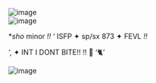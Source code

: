 ![image](https://github.com/user-attachments/assets/262f1c4d-4ce8-49f9-bedd-0b3c1e264212)       
![image](https://github.com/user-attachments/assets/caf253f4-283b-4b8d-a7ea-82beb271b4bc)

  **sho*   minor *!!*   ‘   ISFP    ✦  sp/sx 873 ✦ FEVL *!!*



  ‘, ✦    INT I DONT BITE!! !!  🌸 ‘🐈’


![image](https://github.com/user-attachments/assets/262f1c4d-4ce8-49f9-bedd-0b3c1e264212)


